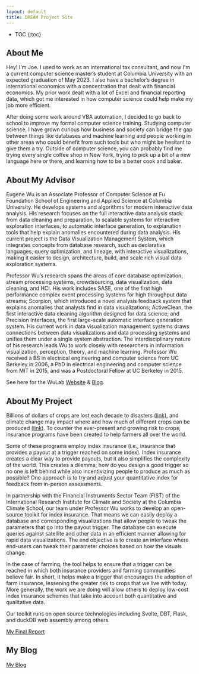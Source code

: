 ```yaml
---
layout: default
title: DREAM Project Site
---
```


* TOC
{:toc}

## About Me

Hey! I'm Joe. I used to work as an international tax consultant, and now I'm a current computer science master’s student at Columbia University with an expected graduation of May 2023. I also have a bachelor’s degree in international economics with a concentration that dealt with financial economics. My prior work dealt with a lot of Excel and financial reporting data, which got me interested in how computer science could help make my job more efficient.

After doing some work around VBA automation, I decided to go back to school to improve my formal computer science training. Studying computer science, I have grown curious how business and society can bridge the gap between things like databases and machine learning and people working in other areas who could benefit from such tools but who might be hesitant to give them a try. Outside of computer science, you can probably find me trying every single coffee shop in New York, trying to pick up a bit of a new language here or there, and learning how to be a better cook and baker.
## About My Advisor

Eugene Wu is an Associate Professor of Computer Science at Fu Foundation School of Engineering and Applied Science at Columbia University. He develops systems and algorithms for modern interactive data analysis. His research focuses on the full interactive data analysis stack: from data cleaning and preparation, to scalable systems for interactive exploration interfaces, to automatic interface generation, to explanation tools that help explain anomalies encountered during data analysis.  His current project is the Data Visualization Management System, which integrates concepts from database research, such as declarative languages, query optimization, and lineage, with interactive visualizations, making it easier to design, architecture, build, and scale rich visual data exploration systems.

Professor Wu’s research spans the areas of core database optimization, stream processing systems, crowdsourcing, data visualization, data cleaning, and HCI.  His work includes SASE, one of the first high performance complex event processing systems for high throughput data streams; Scorpion, which introduced a novel analysis feedback system that explains anomalies that analysts find in data visualizations; ActiveClean, the first interactive data cleaning algorithm designed for data science; and Precision Interfaces, the first large-scale automatic interface generation system.  His current work in data visualization management systems draws connections between data visualizations and data processing systems and unifies them under a single system abstraction. The interdisciplinary nature of his research leads Wu to work closely with researchers in information visualization, perception, theory, and machine learning.
Professor Wu received a BS in electrical engineering and computer science from UC Berkeley in 2006, a PhD in electrical engineering and computer science from MIT in 2015, and was a Postdoctoral Fellow at UC Berkeley in 2015.

See here for the WuLab [Website](https://cudbg.github.io/lab/) & [Blog](https://medium.com/thewulab).

## About My Project

Billions of dollars of crops are lost each decade to disasters [(link)](https://www.fao.org/resources/digital-reports/disasters-in-agriculture/en/), and climate change may impact where and how much of different crops can be produced [(link)](https://climate.nasa.gov/news/3124/global-climate-change-impact-on-crops-expected-within-10-years-nasa-study-finds/). To counter the ever-present and growing risk to crops, insurance programs have been created to help farmers all over the world. 

Some of these programs employ index insurance (i.e., insurance that provides a payout at a trigger reached on some index). Index insurance creates a clear way to provide payouts, but it also simplifies the complexity of the world. This creates a dilemma; how do you design a good trigger so no one is left behind while also incentivizing people to produce as much as possible? One approach is to try and adjust your quantitative index for feedback from in-person assessments.  

In partnership with the Financial Instruments Sector Team (FIST) of the International Research Institute for Climate and Society at the Columbia Climate School, our team under Professor Wu works to develop an open-source toolkit for index insurance. That means we can easily deploy a database and corresponding visualizations that allow people to tweak the parameters that go into the payout trigger. The database can execute queries against satellite and other data in an efficient manner allowing for rapid data visualizations. The end objective is to create an interface where end-users can tweak their parameter choices based on how the visuals change. 

In the case of farming, the tool helps to ensure that a trigger can be reached in which both insurance providers and farming communities believe fair. In short, it helps make a trigger that encourages the adoption of farm insurance, lessening the greater risk to crops that we live with today. More generally, the work we are doing will allow others to deploy low-cost index insurance schemes that take into account both quantitative and qualitative data. 

Our toolkit runs on open source technologies including Svelte, DBT, Flask, and duckDB web assembly among others.

[My Final Report](files/finalreport.pdf)

## My Blog

[My Blog](blog.html)
